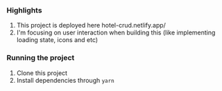 ### Highlights
1. This project is deployed here hotel-crud.netlify.app/
1. I'm focusing on user interaction when building this (like implementing loading state, icons and etc)

### Running the project
1. Clone this project
1. Install dependencies through `yarn`
